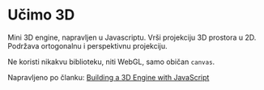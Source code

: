 # Učimo 3D

Mini 3D engine, napravljen u Javascriptu. Vrši projekciju 3D prostora u 2D. Podržava ortogonalnu i perspektivnu projekciju.

Ne koristi nikakvu biblioteku, niti WebGL, samo običan `canvas`.

Napravljeno po članku: [Building a 3D Engine with JavaScript](https://www.sitepoint.com/building-3d-engine-javascript/)
